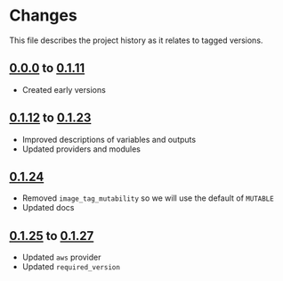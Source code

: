# Changes
This file describes the project history as it relates to tagged versions.

## [0.0.0](.) to [0.1.11](.)
- Created early versions

## [0.1.12](.) to [0.1.23](.)
- Improved descriptions of variables and outputs
- Updated providers and modules

## [0.1.24](.)
- Removed `image_tag_mutability` so we will use the default of `MUTABLE`
- Updated docs

## [0.1.25](.) to [0.1.27](.)
- Updated `aws` provider
- Updated `required_version`
